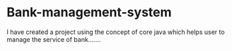 # Bank-management-system
I have created a project using the concept of core java which helps user to manage the service of bank.......
